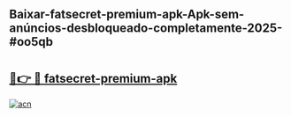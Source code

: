 ## Baixar-fatsecret-premium-apk-Apk-sem-anúncios-desbloqueado-completamente-2025-#oo5qb

# <h2><a href="https://ainizakaria.my?title=fatsecret-premium-apk&ref=20M">🔗👉 🔴 fatsecret-premium-apk</a></h2>

[![acn](https://github.com/user-attachments/assets/0f9c940e-d8b0-45ae-aac7-cd30a18b3e1c)](https://ainizakaria.my?title=fatsecret-premium-apk&ref=20M)

